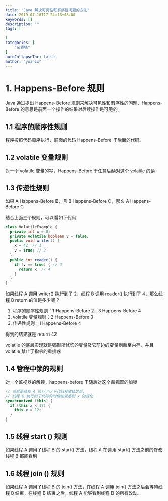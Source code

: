```yaml
---
title: "Java 解决可见性和有序性问题的方法"
date: 2019-07-16T17:24:13+08:00
keywords: []
description: ""
tags: [

]
categories: [
    "杂货铺"
]
autoCollapseToc: false
author: "yuanzx"
---
```


# 1. Happens-Before 规则

Java 通过提出 Happens-Before 规则来解决可见性和有序性的问题，Happens-Before 的意思是前面一个操作的结果对后续操作是可见的。

## 1.1 程序的顺序性规则

程序按照代码顺序执行，前面的代码 Happens-Before 于后面的代码。

## 1.2 volatile 变量规则

对一个 volatile 变量的写，Happens-Before 于任意后续对这个 volatile 的读

## 1.3 传递性规则

如果 A Happens-Before B，且 B Happens-Before C，那么 A Happens-Before C

结合上面三个规则，可以看如下代码

```java
class VolatileExample {
  private int x = 0;
  private volatile boolean v = false;
  public void writer() {
    x = 42; // 1
    v = true; // 2
  }
  public int reader() {
    if (v == true) { // 3
      return x; // 4
    }
  }
}
```

如果线程 A 调用 writer() 执行到了 2，线程 B 调用 reader() 执行到了 4，那么线程 B return 的值是多少呢？

1. 程序的顺序性规则：1 Happens-Before 2，3 Happens-Before 4
2. volatile 变量规则：2 Happens-Before 3
3. 传递性规则：1 Happens-Before 4

得到的结果就是 return 42

volatile 的底层实现就是强制所修饰的变量及它前边的变量刷新至内存，并且 volatile 禁止了指令的重排序

## 1.4 管程中锁的规则

对一个监视器的解锁，happens-before 于随后对这个监视器的加锁

```java
// 也就是线程 A 执行了以下代码释放锁之后，
// 线程 B 执行如下代码的时候能观察到 x 的变化
synchronized (this) {
  if (this.x < 12) {
    this.x = 12; 
  }  
}
```

## 1.5 线程 start () 规则

如果线程 A 调用了线程 B 的 start() 方法，线程 A 在调用 start() 方法之前的修改线程 B 都能看到

## 1.6 线程 join () 规则

如果线程 A 调用了线程 B 的 join() 方法，在线程 A 调用 join() 方法之后会等待线程 B 结束，在线程 B 结束之后，线程 A 能够看到线程 B 的所有改动。
